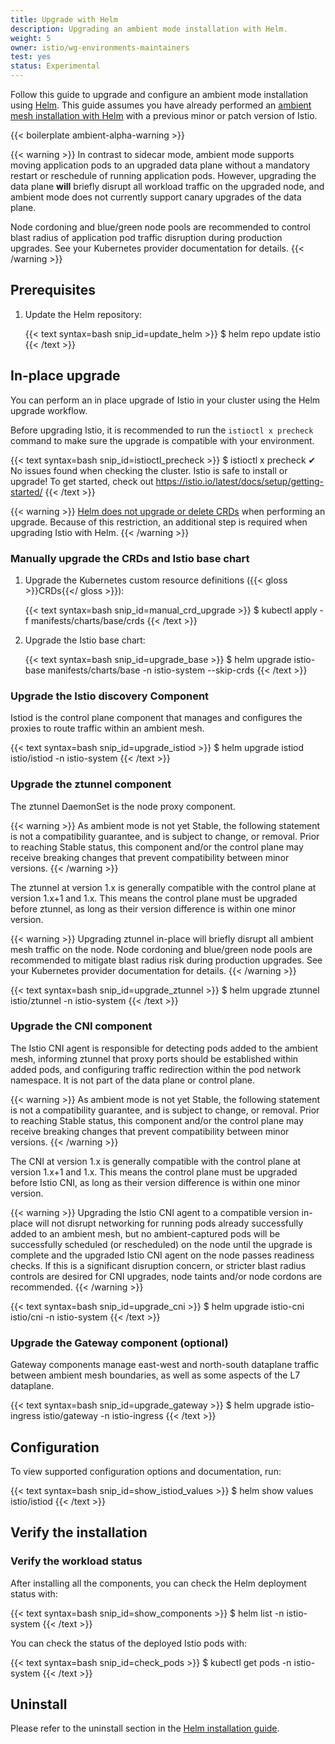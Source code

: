 ```yaml
---
title: Upgrade with Helm
description: Upgrading an ambient mode installation with Helm.
weight: 5
owner: istio/wg-environments-maintainers
test: yes
status: Experimental
---
```


Follow this guide to upgrade and configure an ambient mode installation using
[Helm](https://helm.sh/docs/). This guide assumes you have already performed an [ambient mesh installation with Helm](/docs/ops/ambient/install/helm-installation/) with a previous minor or patch version of Istio.

{{< boilerplate ambient-alpha-warning >}}

{{< warning >}}
In contrast to sidecar mode, ambient mode supports moving application pods to an upgraded data plane without a mandatory restart or reschedule of running application pods. However, upgrading the data plane **will** briefly disrupt all workload traffic on the upgraded node, and ambient mode does not currently support canary upgrades of the data plane.

Node cordoning and blue/green node pools are recommended to control blast radius of application pod traffic disruption during production upgrades. See your Kubernetes provider documentation for details.
{{< /warning >}}

## Prerequisites

1. Update the Helm repository:

    {{< text syntax=bash snip_id=update_helm >}}
    $ helm repo update istio
    {{< /text >}}

## In-place upgrade

You can perform an in place upgrade of Istio in your cluster using the Helm
upgrade workflow.

Before upgrading Istio, it is recommended to run the `istioctl x precheck` command to make sure the upgrade is compatible with your environment.

{{< text syntax=bash snip_id=istioctl_precheck >}}
$ istioctl x precheck
✔ No issues found when checking the cluster. Istio is safe to install or upgrade!
  To get started, check out <https://istio.io/latest/docs/setup/getting-started/>
{{< /text >}}

{{< warning >}}
[Helm does not upgrade or delete CRDs](https://helm.sh/docs/chart_best_practices/custom_resource_definitions/#some-caveats-and-explanations) when performing an upgrade. Because of this restriction, an additional step is required when upgrading Istio with Helm.
{{< /warning >}}

### Manually upgrade the CRDs and Istio base chart

1. Upgrade the Kubernetes custom resource definitions ({{< gloss >}}CRDs{{</ gloss >}}):

    {{< text syntax=bash snip_id=manual_crd_upgrade >}}
    $ kubectl apply -f manifests/charts/base/crds
    {{< /text >}}

1. Upgrade the Istio base chart:

    {{< text syntax=bash snip_id=upgrade_base >}}
    $ helm upgrade istio-base manifests/charts/base -n istio-system --skip-crds
    {{< /text >}}

### Upgrade the Istio discovery Component

Istiod is the control plane component that manages and configures the proxies to route traffic within an ambient mesh.

{{< text syntax=bash snip_id=upgrade_istiod >}}
$ helm upgrade istiod istio/istiod -n istio-system
{{< /text >}}

### Upgrade the ztunnel component

The ztunnel DaemonSet is the node proxy component.

{{< warning >}}
As ambient mode is not yet Stable, the following statement is not a compatibility guarantee, and is subject to change, or removal. Prior to reaching Stable status, this component and/or the control plane may receive breaking changes that prevent compatibility between minor versions.
{{< /warning >}}

The ztunnel at version 1.x is generally compatible with the control plane at version 1.x+1 and 1.x. This means the control plane must be upgraded before ztunnel, as long as their version difference is within one minor version.

{{< warning >}}
Upgrading ztunnel in-place will briefly disrupt all ambient mesh traffic on the node.
Node cordoning and blue/green node pools are recommended to mitigate blast radius risk during production upgrades. See your Kubernetes provider documentation for details.
{{< /warning >}}

{{< text syntax=bash snip_id=upgrade_ztunnel >}}
$ helm upgrade ztunnel istio/ztunnel -n istio-system
{{< /text >}}

### Upgrade the CNI component

The Istio CNI agent is responsible for detecting pods added to the ambient mesh, informing ztunnel that proxy ports should be established within added pods, and configuring traffic redirection within the pod network namespace. It is not part of the data plane or control plane.

{{< warning >}}
As ambient mode is not yet Stable, the following statement is not a compatibility guarantee, and is subject to change, or removal. Prior to reaching Stable status, this component and/or the control plane may receive breaking changes that prevent compatibility between minor versions.
{{< /warning >}}

The CNI at version 1.x is generally compatible with the control plane at version 1.x+1 and 1.x. This means the control plane must be upgraded before Istio CNI, as long as their version difference is within one minor version.

{{< warning >}}
Upgrading the Istio CNI agent to a compatible version in-place will not disrupt networking for running pods already successfully added to an ambient mesh, but no ambient-captured pods will be successfully scheduled (or rescheduled) on the node until the upgrade is complete and the upgraded Istio CNI agent on the node passes readiness checks. If this is a significant disruption concern, or stricter blast radius controls are desired for CNI upgrades, node taints and/or node cordons are recommended.
{{< /warning >}}

{{< text syntax=bash snip_id=upgrade_cni >}}
$ helm upgrade istio-cni istio/cni -n istio-system
{{< /text >}}

### Upgrade the Gateway component (optional)

Gateway components manage east-west and north-south dataplane traffic between ambient mesh boundaries, as well as some aspects of the L7 dataplane.

{{< text syntax=bash snip_id=upgrade_gateway >}}
$ helm upgrade istio-ingress istio/gateway -n istio-ingress
{{< /text >}}

## Configuration

To view supported configuration options and documentation, run:

{{< text syntax=bash snip_id=show_istiod_values >}}
$ helm show values istio/istiod
{{< /text >}}

## Verify the installation

### Verify the workload status

After installing all the components, you can check the Helm deployment status with:

{{< text syntax=bash snip_id=show_components >}}
$ helm list -n istio-system
{{< /text >}}

You can check the status of the deployed Istio pods with:

{{< text syntax=bash snip_id=check_pods >}}
$ kubectl get pods -n istio-system
{{< /text >}}

## Uninstall

Please refer to the uninstall section in the [Helm installation guide](/docs/ops/ambient/install/helm-installation/#uninstall).
